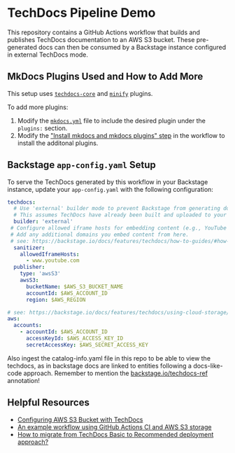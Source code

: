 # TechDocs Pipeline Demo

This repository contains a GitHub Actions workflow that builds and publishes TechDocs documentation to an AWS S3 bucket. These pre-generated docs can then be consumed by a Backstage instance configured in external TechDocs mode.


## MkDocs Plugins Used and How to Add More

This setup uses [`techdocs-core`](https://github.com/backstage/mkdocs-techdocs-core) and [`minify`](https://github.com/byrnereese/mkdocs-minify-plugin) plugins.

To add more plugins:
1. Modify the [`mkdocs.yml`](https://github.com/04kash/techdocs-pipeline-demo/blob/main/mkdocs.yaml) file to include the desired plugin under the `plugins:` section.
2. Modify the ["Install mkdocs and mkdocs plugins" step](https://github.com/04kash/techdocs-pipeline-demo/blob/main/.github/workflows/generate-and-publish-no-docker.yaml#L52) in the workflow to install the additonal plugins.

## Backstage `app-config.yaml` Setup

To serve the TechDocs generated by this workflow in your Backstage instance, update your `app-config.yaml` with the following configuration:

```yaml
techdocs:
  # Use 'external' builder mode to prevent Backstage from generating docs at runtime.
  # This assumes TechDocs have already been built and uploaded to your storage.
  builder: 'external'
 # Configure allowed iframe hosts for embedding content (e.g., YouTube videos) in your docs.
 # Add any additional domains you embed content from here.
 # see: https://backstage.io/docs/features/techdocs/how-to-guides/#how-to-enable-iframes-in-techdocs
  sanitizer:
    allowedIframeHosts:
      - www.youtube.com
  publisher:
    type: 'awsS3'
    awsS3:
      bucketName: $AWS_S3_BUCKET_NAME
      accountId: $AWS_ACCOUNT_ID
      region: $AWS_REGION

# see: https://backstage.io/docs/features/techdocs/using-cloud-storage/#configuring-aws-s3-bucket-with-techdocs for alternate ways to authenticate with with AWS
aws:
  accounts:
    - accountId: $AWS_ACCOUNT_ID
      accessKeyId: $AWS_ACCESS_KEY_ID
      secretAccessKey: $AWS_SECRET_ACCESS_KEY
```

Also ingest the catalog-info.yaml file in this repo to be able to view the techdocs, as in backstage docs are linked to entities following a docs-like-code approach. Remember to mention the [backstage.io/techdocs-ref](https://backstage.io/docs/features/techdocs/how-to-guides/#how-to-understand-techdocs-ref-annotation-values) annotation! 

## Helpful Resources
- [Configuring AWS S3 Bucket with TechDocs](https://backstage.io/docs/features/techdocs/using-cloud-storage/#configuring-aws-s3-bucket-with-techdocs)
- [An example workflow using GitHub Actions CI and AWS S3 storage](https://backstage.io/docs/features/techdocs/configuring-ci-cd/)
- [How to migrate from TechDocs Basic to Recommended deployment approach?](https://backstage.io/docs/features/techdocs/how-to-guides/#how-to-migrate-from-techdocs-basic-to-recommended-deployment-approach)
